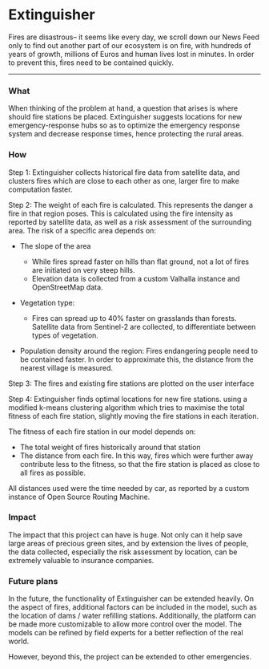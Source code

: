 # Extinguisher

Fires are disastrous– it seems like every day, we scroll down our News Feed only to find out another part of our ecosystem is on fire, with hundreds of years of growth, millions of Euros and human lives lost in minutes. In order to prevent this, fires need to be contained quickly.

---

### What

When thinking of the problem at hand, a question that arises is where should fire stations be placed.
Extinguisher suggests locations for new emergency-response hubs so as to optimize the emergency response system and decrease response times, hence protecting the rural areas.


### How

Step 1: Extinguisher collects historical fire data from satellite data, and clusters fires which are close to each other as one, larger fire to make computation faster.

Step 2: The weight of each fire is calculated. This represents the danger a fire in that region poses. This is calculated using the fire intensity as reported by satellite data, as well as a risk assessment of the surrounding area.
The risk of a specific area depends on:

* The slope of the area

   * While fires spread faster on hills than flat ground, not a lot of fires are initiated on very steep hills.
   * Elevation data is collected from a custom Valhalla instance and OpenStreetMap data.

* Vegetation type:
    * Fires can spread up to 40% faster on grasslands than forests. Satellite data from Sentinel-2 are collected, to differentiate between types of vegetation.

* Population density around the region:
Fires endangering people need to be contained faster. In order to approximate this, the distance from the nearest village is measured.

Step 3: The fires and existing fire stations are plotted on the user interface

Step 4: Extinguisher finds optimal locations for new fire stations. using a modified k-means clustering algorithm which tries to maximise the total fitness of each fire station, slightly moving the fire stations in each iteration.

The fitness of each fire station in our model depends on:
* The total weight of fires historically around that station
* The distance from each fire. In this way, fires which were further away contribute less to the fitness, so that the fire station is placed as close to all fires as possible.

All distances used were the time needed by car, as reported by a custom instance of Open Source Routing Machine.

### Impact
The impact that this project can have is huge. Not only can it help save large areas of precious green sites, and by extension the lives of people, the data collected, especially the risk assessment by location, can be extremely valuable to insurance companies.

### Future plans
In the future, the functionality of Extinguisher can be extended heavily. On the aspect of fires, additional factors can be included in the model, such as the location of dams / water refilling stations. Additionally, the platform can be made more customizable to allow more control over the model.
The models can be refined by field experts for a better reflection of the real world.

However, beyond this, the project can be extended to other emergencies.
